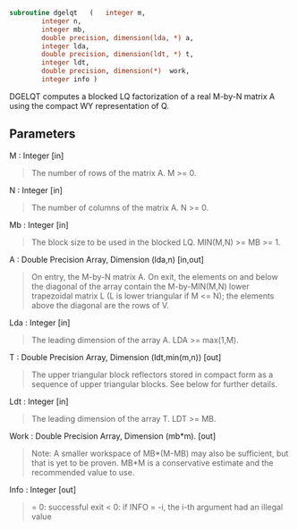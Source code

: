 ```fortran
subroutine dgelqt	(	integer	m,
		integer	n,
		integer	mb,
		double precision, dimension(lda, *)	a,
		integer	lda,
		double precision, dimension(ldt, *)	t,
		integer	ldt,
		double precision, dimension(*)	work,
		integer	info )
```

 DGELQT computes a blocked LQ factorization of a real M-by-N matrix A
 using the compact WY representation of Q.

## Parameters
M : Integer [in]
> The number of rows of the matrix A.  M >= 0.

N : Integer [in]
> The number of columns of the matrix A.  N >= 0.

Mb : Integer [in]
> The block size to be used in the blocked LQ.  MIN(M,N) >= MB >= 1.

A : Double Precision Array, Dimension (lda,n) [in,out]
> On entry, the M-by-N matrix A.
> On exit, the elements on and below the diagonal of the array
> contain the M-by-MIN(M,N) lower trapezoidal matrix L (L is
> lower triangular if M <= N); the elements above the diagonal
> are the rows of V.

Lda : Integer [in]
> The leading dimension of the array A.  LDA >= max(1,M).

T : Double Precision Array, Dimension (ldt,min(m,n)) [out]
> The upper triangular block reflectors stored in compact form
> as a sequence of upper triangular blocks.  See below
> for further details.

Ldt : Integer [in]
> The leading dimension of the array T.  LDT >= MB.

Work : Double Precision Array, Dimension (mb*m). [out]
> Note: A smaller workspace of MB*(M-MB) may also be sufficient, but
> that is yet to be proven. MB*M is a conservative estimate and the
> recommended value to use.

Info : Integer [out]
> = 0:  successful exit
> < 0:  if INFO = -i, the i-th argument had an illegal value

